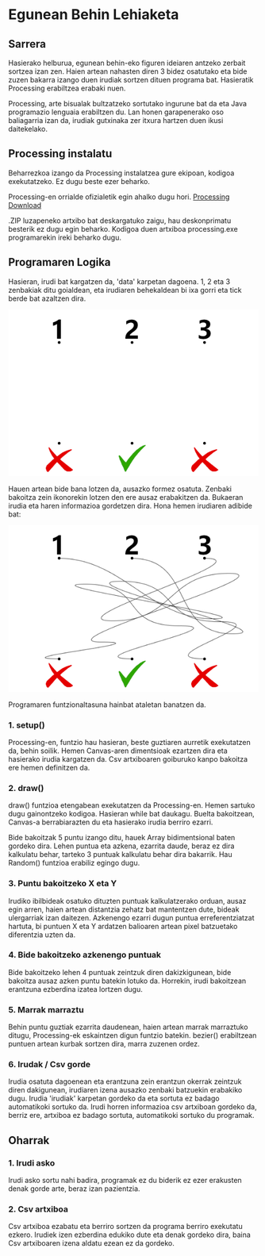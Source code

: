 # Egunean Behin Lehiaketa

## **Sarrera**
Hasierako helburua, egunean behin-eko figuren ideiaren antzeko zerbait sortzea izan zen. Haien artean nahasten diren 3 bidez osatutako eta bide zuzen bakarra izango duen irudiak sortzen dituen programa bat. Hasieratik Processing erabiltzea erabaki nuen.

Processing, arte bisualak bultzatzeko sortutako ingurune bat da eta Java programazio lenguaia erabiltzen du. Lan honen garapenerako oso baliagarria izan da, irudiak gutxinaka zer itxura hartzen duen ikusi daitekelako.

## **Processing instalatu**
Beharrezkoa izango da Processing instalatzea gure ekipoan, kodigoa exekutatzeko. Ez dugu beste ezer beharko.

Processing-en orrialde ofizialetik egin ahalko dugu hori. [Processing Download](https://processing.org/download/)

.ZIP luzapeneko artxibo bat deskargatuko zaigu, hau deskonprimatu besterik ez dugu egin beharko. Kodigoa duen artxiboa processing.exe programarekin ireki beharko dugu.

## **Programaren Logika**
Hasieran, irudi bat kargatzen da, 'data' karpetan dagoena. 1, 2 eta 3 zenbakiak ditu goialdean, eta irudiaren behekaldean bi ixa gorri eta tick berde bat azaltzen dira. 

![Adibide irudia](data/EguneanBehin.png)

Hauen artean bide bana lotzen da, ausazko formez osatuta. Zenbaki bakoitza zein ikonorekin lotzen den ere ausaz erabakitzen da. Bukaeran irudia eta haren informazioa gordetzen dira. Hona hemen irudiaren adibide bat: 

![Adibide irudia](irudiak/bidea_0_1_5_2_1_4_5_1_3.png)



Programaren funtzionaltasuna hainbat ataletan banatzen da.

### **1.** setup()
Processing-en, funtzio hau hasieran, beste guztiaren aurretik exekutatzen da, behin soilik. Hemen Canvas-aren dimentsioak ezartzen dira eta hasierako irudia kargatzen da. Csv artxiboaren goiburuko kanpo bakoitza ere hemen definitzen da.

### **2.** draw()
draw() funtzioa etengabean exekutatzen da Processing-en. Hemen sartuko dugu gainontzeko kodigoa. Hasieran while bat daukagu. Buelta bakoitzean, Canvas-a berrabiarazten du eta hasierako irudia berriro ezarri.

Bide bakoitzak 5 puntu izango ditu, hauek Array bidimentsional baten gordeko dira. Lehen puntua eta azkena, ezarrita daude, beraz ez dira kalkulatu behar, tarteko 3 puntuak kalkulatu behar dira bakarrik. Hau Random() funtzioa erabiliz egingo dugu.

### **3.** Puntu bakoitzeko X eta Y
Irudiko ibilbideak osatuko dituzten puntuak kalkulatzerako orduan, ausaz egin arren, haien artean distantzia zehatz bat mantentzen dute, bideak ulergarriak izan daitezen. Azkenengo ezarri dugun puntua erreferentziatzat hartuta, bi puntuen X eta Y ardatzen balioaren artean pixel batzuetako diferentzia uzten da.

### **4.** Bide bakoitzeko azkenengo puntuak
Bide bakoitzeko lehen 4 puntuak zeintzuk diren dakizkigunean, bide bakoitza ausaz azken puntu batekin lotuko da. Horrekin, irudi bakoitzean erantzuna ezberdina izatea lortzen dugu.

### **5.** Marrak marraztu
Behin puntu guztiak ezarrita daudenean, haien artean marrak marraztuko ditugu, Processing-ek eskaintzen digun funtzio batekin. bezier() erabiltzean puntuen artean kurbak sortzen dira, marra zuzenen ordez.

### **6.** Irudak / Csv gorde
Irudia osatuta dagoenean eta erantzuna zein erantzun okerrak zeintzuk diren dakigunean, irudiaren izena ausazko zenbaki batzuekin erabakiko dugu. Irudia 'irudiak' karpetan gordeko da eta sortuta ez badago automatikoki sortuko da. Irudi horren informazioa csv artxiboan gordeko da, berriz ere, artxiboa ez badago sortuta, automatikoki sortuko du programak.

## **Oharrak**
### **1.** Irudi asko
Irudi asko sortu nahi badira, programak ez du biderik ez ezer erakusten denak gorde arte, beraz izan pazientzia.

### **2.** Csv artxiboa
Csv artxiboa ezabatu eta berriro sortzen da programa berriro exekutatu ezkero. Irudiek izen ezberdina edukiko dute eta denak gordeko dira, baina Csv artxiboaren izena aldatu ezean ez da gordeko.